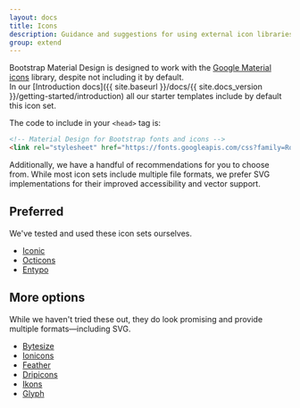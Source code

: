 ```yaml
---
layout: docs
title: Icons
description: Guidance and suggestions for using external icon libraries with Bootstrap.
group: extend
---
```


Bootstrap Material Design is designed to work with the [Google Material icons](https://material.io/icons/)
library, despite not including it by default.  
In our [Introduction docs]({{ site.baseurl }}/docs/{{ site.docs_version }}/getting-started/introduction)
all our starter templates include by default this icon set.

The code to include in your `<head>` tag is:

```html
<!-- Material Design for Bootstrap fonts and icons -->
<link rel="stylesheet" href="https://fonts.googleapis.com/css?family=Roboto:300,400,500,700|Material+Icons">
```

Additionally, we have a handful of recommendations for you to choose from. While most icon sets include multiple file formats, we prefer SVG implementations for their improved accessibility and vector support.

## Preferred
We've tested and used these icon sets ourselves.

- [Iconic](https://useiconic.com/open/)
- [Octicons](https://octicons.github.com/)
- [Entypo](http://www.entypo.com/)

## More options
While we haven't tried these out, they do look promising and provide multiple formats—including SVG.

- [Bytesize](https://github.com/danklammer/bytesize-icons)
- [Ionicons](http://ionicons.com/)
- [Feather](https://feathericons.com/)
- [Dripicons](http://demo.amitjakhu.com/dripicons/)
- [Ikons](http://ikons.piotrkwiatkowski.co.uk/)
- [Glyph](http://glyph.smarticons.co/)
